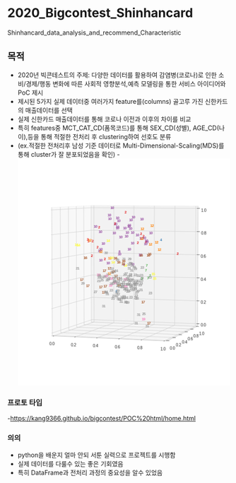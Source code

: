 # 2020_Bigcontest_Shinhancard
Shinhancard_data_analysis_and_recommend_Characteristic


## 목적
- 2020년 빅콘테스트의 주제: 다양한 데이터를 활용하여 감염병(코로나)로 인한 소비/경제/행동 변화에 따른 사회적 영향분석,예측 모델링을 통한 서비스 아이디어와 PoC 제시
- 제시된 5가지 실제 데이터중 여러가지 feature를(columns) 골고루 가진 신한카드의 매출데이터를 선택 
- 실제 신한카드 매출데이터를 통해 코로나 이전과 이후의 차이를 비교
- 특히 features중 MCT_CAT_CD(품목코드)를 통해 SEX_CD(성별), AGE_CD(나이),등을 통해 적절한 전처리 후 clustering하여 선호도 분류
- (ex.적절한 전처리후 남성 기준 데이터로 Multi-Dimensional-Scaling(MDS)를 통해 cluster가 잘 분포되었음을 확인)
-![남성cluster](https://github.com/mynameisheum/2020_Bigcontest_Shinhancard/blob/main/picture%20storage/%EB%82%A8%EC%84%B1%EA%B8%B0%EC%A4%80-clustering%20by%20Multi-Dimensional%20Scaling(MDS).png?raw=true)

### 프로토 타입
-https://kang9366.github.io/bigcontest/POC%20html/home.html

### 의의
- python을 배운지 얼마 안되 서툰 실력으로 프로젝트를 시행함
- 실제 데이터를 다룰수 있는 좋은 기회였음
- 특히 DataFrame과 전처리 과정의 중요성을 알수 있었음

